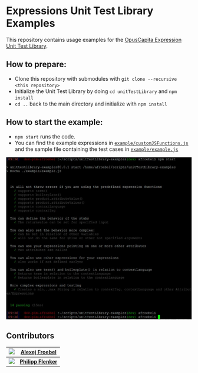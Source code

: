 # Expressions Unit Test Library Examples
This repository contains usage examples for the [OpusCapita Expression Unit Test Library](https://github.com/OpusCapita/pim-integrations-expression-unit-test).

## How to prepare:
- Clone this repository with submodules with `git clone --recursive <this repository>`
- Initialize the Unit Test Library by doing `cd unitTestLibrary` and  `npm install`
- `cd ..` back to the main directory and initialize with `npm install`

## How to start the example:
- `npm start` runs the code.
- You can find the example expressions in [`example/customJSFunctions.js`](example/customJSFunctions.js) and the sample file containing the test cases in [`example/example.js`](example/example.js)

<img src="https://github.com/OpusCapita/pim-integrations-expression-unit-test-examples/blob/master/example/behavior.JPG" />

## Contributors
| [<img src="https://avatars.githubusercontent.com/u/30691117" width="100px;"/>](https://github.com/alexejFroebel) | [**Alexej Froebel**](https://github.com/alexejFroebel)     |
| :---: | :---: |
 [<img src="https://avatars.githubusercontent.com/u/4085533" width="100px;"/>](https://github.com/pflenker) | [**Philipp Flenker**](https://github.com/pflenker) |

